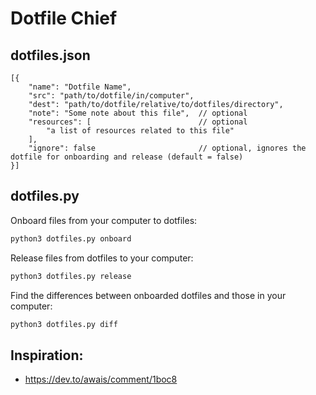 # Dotfile Chief

## dotfiles.json

```json5
[{
    "name": "Dotfile Name",
    "src": "path/to/dotfile/in/computer",
    "dest": "path/to/dotfile/relative/to/dotfiles/directory",
    "note": "Some note about this file",  // optional
    "resources": [                        // optional
        "a list of resources related to this file"
    ],
    "ignore": false                       // optional, ignores the dotfile for onboarding and release (default = false)
}]
```

## dotfiles.py

Onboard files from your computer to dotfiles:

```bash
python3 dotfiles.py onboard
```

Release files from dotfiles to your computer:

```bash
python3 dotfiles.py release
```

Find the differences between onboarded dotfiles and those in your computer:

```bash
python3 dotfiles.py diff
```

## Inspiration:

- https://dev.to/awais/comment/1boc8
